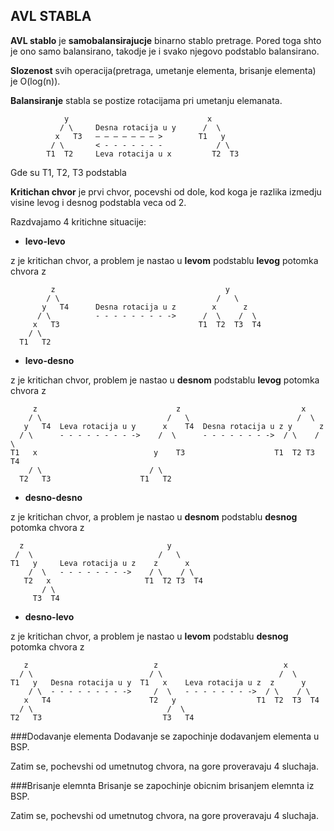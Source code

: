 ## AVL STABLA

**AVL stablo** je **samobalansirajucje** binarno stablo pretrage.
Pored toga shto je ono samo balansirano, takodje je i svako njegovo podstablo balansirano.

**Slozenost** svih operacija(pretraga, umetanje elementa, brisanje elementa) je O(log(n)).

**Balansiranje** stabla se postize rotacijama pri umetanju elemanata.

                y                               x
               / \     Desna rotacija u y      /  \
              x   T3   – – – – – – – >        T1   y
             / \       < - - - - - - -            / \
            T1  T2     Leva rotacija u x         T2  T3
Gde su T1, T2, T3 podstabla

**Kritichan chvor** je prvi chvor, pocevshi od dole, kod koga je razlika izmedju
visine levog i desnog podstabla veca od 2.

Razdvajamo 4 kritichne situacije:

  * **levo-levo**

z je kritichan chvor, a problem je nastao u **levom** podstablu **levog** potomka chvora z

             z                                      y
            / \                                   /   \
           y   T4      Desna rotacija u z        x      z
          / \          - - - - - - - - ->      /  \    /  \
         x   T3                               T1  T2  T3  T4
        / \
      T1   T2


  * **levo-desno**

z je kritichan chvor, problem je nastao u **desnom** podstablu **levog** potomka chvora z

         z                               z                           x
        / \                            /   \                        /  \ 
       y   T4  Leva rotacija u y      x    T4  Desna rotacija u z y      z
      / \      - - - - - - - - ->    /  \      - - - - - - - ->  / \    / \
    T1   x                          y    T3                    T1  T2 T3  T4
        / \                        / \
      T2   T3                    T1   T2


  * **desno-desno**

z je kritichan chvor, a problem je nastao u **desnom** podstablu **desnog** potomka chvora z


      z                                y
     /  \                            /   \ 
    T1   y     Leva rotacija u z    z      x
        /  \   - - - - - - - ->    / \    / \
       T2   x                     T1  T2 T3  T4
           / \
         T3  T4


  * **desno-levo**

z je kritichan chvor, a problem je nastao u **levom** podstablu **desnog** potomka chvora z

       z                            z                            x
      / \                          / \                          /  \ 
    T1   y   Desna rotacija u y  T1   x    Leva rotacija u z  z      y
        / \  - - - - - - - - ->     /  \   - - - - - - - ->  / \    / \
       x   T4                      T2   y                  T1  T2  T3  T4
      / \                              /  \
    T2   T3                           T3   T4
###Dodavanje elementa
Dodavanje se zapochinje dodavanjem elementa u BSP.

Zatim se, pochevshi od umetnutog chvora, na gore proveravaju 4 sluchaja.

###Brisanje elemnta
Brisanje se zapochinje obicnim brisanjem elemnta iz BSP.

Zatim se, pochevshi od umetnutog chvora, na gore proveravaju 4 sluchaja. 
